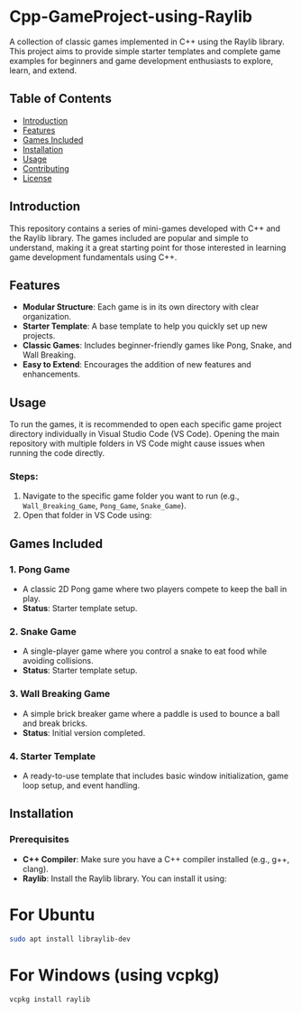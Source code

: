 # Cpp-GameProject-using-Raylib

A collection of classic games implemented in C++ using the Raylib library. This project aims to provide simple starter templates and complete game examples for beginners and game development enthusiasts to explore, learn, and extend.

## Table of Contents
- [Introduction](#introduction)
- [Features](#features)
- [Games Included](#games-included)
- [Installation](#installation)
- [Usage](#usage)
- [Contributing](#contributing)
- [License](#license)

## Introduction
This repository contains a series of mini-games developed with C++ and the Raylib library. The games included are popular and simple to understand, making it a great starting point for those interested in learning game development fundamentals using C++.

## Features
- **Modular Structure**: Each game is in its own directory with clear organization.
- **Starter Template**: A base template to help you quickly set up new projects.
- **Classic Games**: Includes beginner-friendly games like Pong, Snake, and Wall Breaking.
- **Easy to Extend**: Encourages the addition of new features and enhancements.
  
## Usage

To run the games, it is recommended to open each specific game project directory individually in Visual Studio Code (VS Code). Opening the main repository with multiple folders in VS Code might cause issues when running the code directly.

### Steps:
1. Navigate to the specific game folder you want to run (e.g., `Wall_Breaking_Game`, `Pong_Game`, `Snake_Game`).
2. Open that folder in VS Code using:
   
## Games Included

### 1. Pong Game
- A classic 2D Pong game where two players compete to keep the ball in play.
- **Status**: Starter template setup.

### 2. Snake Game
- A single-player game where you control a snake to eat food while avoiding collisions.
- **Status**: Starter template setup.

### 3. Wall Breaking Game
- A simple brick breaker game where a paddle is used to bounce a ball and break bricks.
- **Status**: Initial version completed.

### 4. Starter Template
- A ready-to-use template that includes basic window initialization, game loop setup, and event handling.

## Installation

### Prerequisites
- **C++ Compiler**: Make sure you have a C++ compiler installed (e.g., g++, clang).
- **Raylib**: Install the Raylib library. You can install it using:

# For Ubuntu
```bash
sudo apt install libraylib-dev
```
# For Windows (using vcpkg)
```bash
vcpkg install raylib
```
